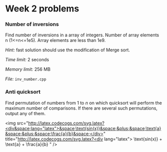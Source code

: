 # Week 2 problems

### Number of inversions

Find number of inversions in a array of integers. Number of array elements n (1<=n<=1e5). Array elements are less than 1e9. 

*Hint:* fast solution should use the modification of Merge sort.  

*Time limit:* 2 seconds

*Memory limit:* 256 MB

*File:* `inv_number.cpp`

### Anti quicksort

Find permutation of numbers from 1 to *n* on which quicksort will perform the maximum number of comparisons. If there are several such permutations, output any of them. 

<img src="http://latex.codecogs.com/svg.latex?<div&space;lang="latex">&space;\text{sin(x)}&space;&plus;&space;\text{a}&space;&plus;&space;\frac{a}{b}&space;</div>" title="http://latex.codecogs.com/svg.latex?<div lang="latex"> \text{sin(x)} + \text{a} + \frac{a}{b} </div>" />
